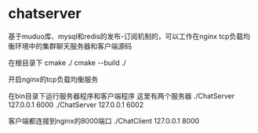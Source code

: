 # chatserver
基于muduo库、mysql和redis的发布-订阅机制的，可以工作在nginx tcp负载均衡环境中的集群聊天服务器和客户端源码

在根目录下
cmake ./
cmake --build ./

开启nginx的tcp负载均衡服务

在bin目录下运行服务器程序和客户端程序
这里有两个服务器
./ChatServer 127.0.0.1 6000
./ChatServer 127.0.0.1 6002

客户端都连接到nginx的8000端口
./ChatClient 127.0.0.1 8000
